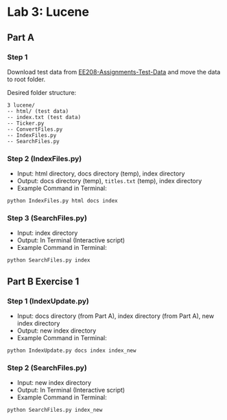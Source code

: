 # Lab 3: Lucene

## Part A

### Step 1

Download test data from [EE208-Assignments-Test-Data](https://github.com/junqi-xie/EE208-Assignments-Test-Data) and move the data to root folder.

Desired folder structure:
```
3 lucene/
-- html/ (test data)
-- index.txt (test data)
-- Ticker.py
-- ConvertFiles.py
-- IndexFiles.py
-- SearchFiles.py
```

### Step 2 (IndexFiles.py)

* Input: html directory, docs directory (temp), index directory
* Output: docs directory (temp), `titles.txt` (temp), index directory
* Example Command in Terminal:
```
python IndexFiles.py html docs index
```

### Step 3 (SearchFiles.py)

* Input: index directory
* Output: In Terminal (Interactive script)
* Example Command in Terminal:
```
python SearchFiles.py index
```

## Part B Exercise 1

### Step 1 (IndexUpdate.py)

* Input: docs directory (from Part A), index directory (from Part A), new index directory
* Output: new index directory
* Example Command in Terminal:
```
python IndexUpdate.py docs index index_new
```

### Step 2 (SearchFiles.py)

* Input: new index directory
* Output: In Terminal (Interactive script)
* Example Command in Terminal:
```
python SearchFiles.py index_new
```